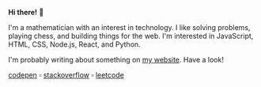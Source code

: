 **Hi there!** 👋

I'm a mathematician with an interest in technology. I like solving problems, playing chess, and building things for the web. I'm interested in JavaScript, HTML, CSS, Node.js, React, and Python.

I'm probably writing about something on [my website](https://tannerdolby.com). Have a look!

[codepen][codepen] ▫ [stackoverflow][stackoverflow] ▫ [leetcode][leetcode]

[leetcode]: https://leetcode.com/gnawlix/
[codepen]: https://codepen.io/tannerdolby
[stackoverflow]: https://stackoverflow.com/users/11389581/tanner-dolby
